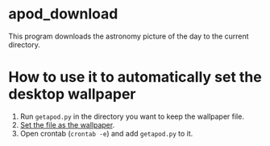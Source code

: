 # apod_download
This program downloads the astronomy picture of the day to the current directory. 

# How to use it to automatically set the desktop wallpaper

1. Run `getapod.py` in the directory you want to keep the wallpaper file.
2. [Set the file as the wallpaper](http://askubuntu.com/a/69500).
3. Open crontab (`crontab -e`) and add `getapod.py` to it.


